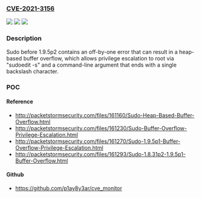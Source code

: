 ### [CVE-2021-3156](https://cve.mitre.org/cgi-bin/cvename.cgi?name=CVE-2021-3156)
![](https://img.shields.io/static/v1?label=Product&message=n%2Fa&color=blue)
![](https://img.shields.io/static/v1?label=Version&message=n%2Fa&color=blue)
![](https://img.shields.io/static/v1?label=Vulnerability&message=n%2Fa&color=brighgreen)

### Description

Sudo before 1.9.5p2 contains an off-by-one error that can result in a heap-based buffer overflow, which allows privilege escalation to root via "sudoedit -s" and a command-line argument that ends with a single backslash character.

### POC

#### Reference
- http://packetstormsecurity.com/files/161160/Sudo-Heap-Based-Buffer-Overflow.html
- http://packetstormsecurity.com/files/161230/Sudo-Buffer-Overflow-Privilege-Escalation.html
- http://packetstormsecurity.com/files/161270/Sudo-1.9.5p1-Buffer-Overflow-Privilege-Escalation.html
- http://packetstormsecurity.com/files/161293/Sudo-1.8.31p2-1.9.5p1-Buffer-Overflow.html

#### Github
- https://github.com/p1ay8y3ar/cve_monitor

